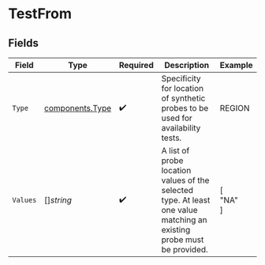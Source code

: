 # TestFrom


## Fields

| Field                                                                                                                 | Type                                                                                                                  | Required                                                                                                              | Description                                                                                                           | Example                                                                                                               |
| --------------------------------------------------------------------------------------------------------------------- | --------------------------------------------------------------------------------------------------------------------- | --------------------------------------------------------------------------------------------------------------------- | --------------------------------------------------------------------------------------------------------------------- | --------------------------------------------------------------------------------------------------------------------- |
| `Type`                                                                                                                | [components.Type](../../models/components/type.md)                                                                    | :heavy_check_mark:                                                                                                    | Specificity for location of synthetic probes to be used for availability tests.                                       | REGION                                                                                                                |
| `Values`                                                                                                              | []*string*                                                                                                            | :heavy_check_mark:                                                                                                    | A list of probe location values of the selected type. At least one value matching an existing probe must be provided. | [<br/>"NA"<br/>]                                                                                                      |